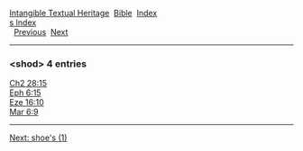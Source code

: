 [Intangible Textual Heritage](../../index)  [Bible](../index) 
[Index](index)   
[s Index](_s_)  
  [Previous](c10330)  [Next](c10332) 

------------------------------------------------------------------------

### &lt;shod&gt; 4 entries

[Ch2 28:15](../kjv/ch2028.htm#015)  
[Eph 6:15](../kjv/eph006.htm#015)  
[Eze 16:10](../kjv/eze016.htm#010)  
[Mar 6:9](../kjv/mar006.htm#009)  

------------------------------------------------------------------------

[Next: shoe's (1)](c10332)
